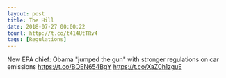 ```yaml
---
layout: post
title: The Hill
date: 2018-07-27 00:00:22
tourl: http://t.co/t414UtTRv4
tags: [Regulations]
---
```

New EPA chief: Obama "jumped the gun" with stronger regulations on car emissions https://t.co/BQEN654BgY https://t.co/XaZ0h1zguE